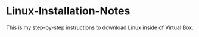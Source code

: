 # Linux-Installation-Notes
This is my step-by-step instructions to download Linux inside of Virtual Box.
